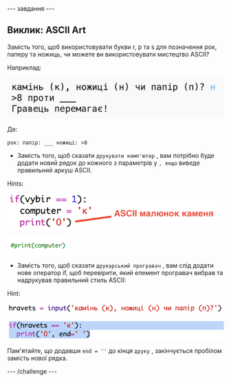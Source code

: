 \--- завдання \---

## Виклик: ASCII Art

Замість того, щоб використовувати букви r, p та s для позначення рок, паперу та ножиць, чи можете ви використовувати мистецтво ASCII?

Наприклад:

![скріншот](images/rps-ascii-challenge.png)

Де:

    рок: папір: ___ ножиці: >8
    

+ Замість того, щоб сказати `друкувати комп'ютер` , вам потрібно буде додати новий рядок до кожного з параметрів у `, якщо` виведе правильний аркуш ASCII. 

Hints:

![скріншот](images/rps-ascii-rock.png)

![Знімок екрану](images/rps-comment-computer.png)

+ Замість того, щоб сказати `друкарський програвач` , вам слід додати нове оператор if, щоб перевірити, який елемент програвач вибрав та надрукував правильний стиль ASCII:

Hint:

![знімок екрану](images/rps-player-ascii.png)

Пам'ятайте, що додавши `end = ''` до кінця `друку` , закінчується пробілом замість нової рядка.

\--- /challenge \---